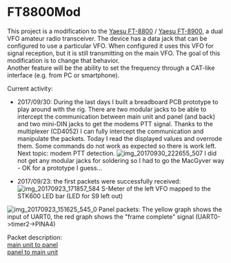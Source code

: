 # FT8800Mod

This project is a modification to the [Yaesu FT-8800](https://www.universal-radio.com/catalog/fm_txvrs/0080.html) / [Yaesu FT-8900](https://www.universal-radio.com/catalog/fm_txvrs/0890.html), a dual VFO amateur radio transceiver. The device has a data jack that can be configured to use a particular VFO. When configured it uses this VFO for signal reception, but it is still transmitting on the main VFO. The goal of this modification is to change that behavior.  
Another feature will be the ability to set the frequency through a CAT-like interface (e.g. from PC or smartphone).

Current activity:
- 2017/09/30: During the last days I built a breadboard PCB prototype to play around with the rig. There are two modular jacks to be able to intercept the communication between main unit and panel (and back) and two mini-DIN jacks to get the modems PTT signal. Thanks to the multiplexer (CD4052) I can fully intercept the communication and manipulate the packets. Today I read the displayed values and overrode them. Some commands do not work as expected so there is work left. Next topic: modem PTT detection. 
![img_20170930_222655_507](https://user-images.githubusercontent.com/30317420/31059077-df932218-a6fe-11e7-9501-76856c2eafc3.jpg)
I did not get any modular jacks for soldering so I had to go the MacGyver way - OK for a prototype I guess...

- 2017/09/23: the first packets were successfully received:
![img_20170923_171857_584](https://user-images.githubusercontent.com/30317420/30795108-322c3ce0-a1cc-11e7-9dea-8a86e293e2a6.jpg)
S-Meter of the left VFO mapped to the STK600 LED bar (LED for S9 left out)

![img_20170923_151625_545_0](https://user-images.githubusercontent.com/30317420/30795291-1aa12ecc-a1cd-11e7-8d79-c0164caf54d5.jpg)
Panel packets: The yellow graph shows the input of UART0, the red graph shows the "frame complete" signal (UART0->timer2->PINA4)


Packet description:    
[main unit to panel](http://www.dg1sfj.de/funk/geraete/88-yaesu-ft-8800?showall=&start=3)  
[panel to main unit](http://www.dg1sfj.de/funk/geraete/88-yaesu-ft-8800?showall=&start=2)  
